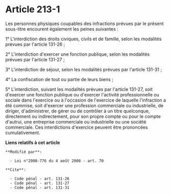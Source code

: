# Article 213-1

Les personnes physiques coupables des infractions prévues par le présent sous-titre encourent également les peines
suivantes : 

1° L'interdiction des droits civiques, civils et de famille, selon les modalités prévues par l'article 131-26 ; 

2° L'interdiction d'exercer une fonction publique, selon les modalités prévues par l'article 131-27 ; 

3° L'interdiction de séjour, selon les modalités prévues par l'article 131-31 ; 

4° La confiscation de tout ou partie de leurs biens ; 

5° L'interdiction, suivant les modalités prévues par l'article 131-27, soit d'exercer une fonction publique ou d'exercer
l'activité professionnelle ou sociale dans l'exercice ou à l'occasion de l'exercice de laquelle l'infraction a été commise,
soit d'exercer une profession commerciale ou industrielle, de diriger, d'administrer, de gérer ou de contrôler à un titre
quelconque, directement ou indirectement, pour son propre compte ou pour le compte d'autrui, une entreprise commerciale ou
industrielle ou une société commerciale. Ces interdictions d'exercice peuvent être prononcées cumulativement.

**Liens relatifs à cet article**

	**Modifié par**:

	  - Loi n°2008-776 du 4 août 2008 - art. 70

	**Cite**:

	  - Code pénal - art. 131-26
	  - Code pénal - art. 131-27
	  - Code pénal - art. 131-31
